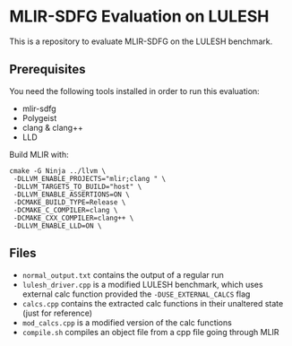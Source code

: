 # MLIR-SDFG Evaluation on LULESH
This is a repository to evaluate MLIR-SDFG on the LULESH benchmark.

## Prerequisites
You need the following tools installed in order to run this evaluation:
- mlir-sdfg
- Polygeist
- clang & clang++
- LLD

Build MLIR with:
```shell
cmake -G Ninja ../llvm \
 -DLLVM_ENABLE_PROJECTS="mlir;clang " \
 -DLLVM_TARGETS_TO_BUILD="host" \
 -DLLVM_ENABLE_ASSERTIONS=ON \
 -DCMAKE_BUILD_TYPE=Release \
 -DCMAKE_C_COMPILER=clang \
 -DCMAKE_CXX_COMPILER=clang++ \
 -DLLVM_ENABLE_LLD=ON \
```

## Files
- `normal_output.txt` contains the output of a regular run
- `lulesh_driver.cpp` is a modified LULESH benchmark, which uses external calc 
  function provided the `-DUSE_EXTERNAL_CALCS` flag
- `calcs.cpp` contains the extracted calc functions in their unaltered state 
   (just for reference)
- `mod_calcs.cpp` is a modified version of the calc functions
- `compile.sh` compiles an object file from a cpp file going through MLIR
